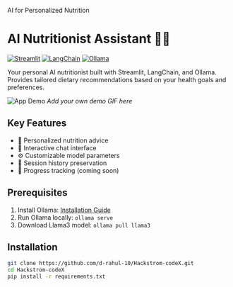 AI for Personalized Nutrition 
# AI Nutritionist Assistant 🥗🤖

[![Streamlit](https://img.shields.io/badge/Streamlit-FF4B4B?style=for-the-badge&logo=streamlit&logoColor=white)](https://streamlit.io)
[![LangChain](https://img.shields.io/badge/LangChain-2B2B2B?style=for-the-badge&logo=langchain&logoColor=white)](https://langchain.com)
[![Ollama](https://img.shields.io/badge/Ollama-00B894?style=for-the-badge&logo=ollama&logoColor=white)](https://ollama.com)

Your personal AI nutritionist built with Streamlit, LangChain, and Ollama. Provides tailored dietary recommendations based on your health goals and preferences.

![App Demo](demo.gif) *Add your own demo GIF here*

## Key Features

- 🎯 Personalized nutrition advice
- 💬 Interactive chat interface
- ⚙️ Customizable model parameters
- 📝 Session history preservation
- 📅 Progress tracking (coming soon)

## Prerequisites

1. Install Ollama: [Installation Guide](https://ollama.com/download)
2. Run Ollama locally: `ollama serve`
3. Download Llama3 model: `ollama pull llama3`

## Installation

```bash
git clone https://github.com/d-rahul-10/Hackstrom-codeX.git
cd Hackstrom-codeX
pip install -r requirements.txt
